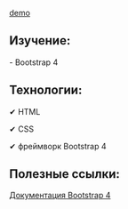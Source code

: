 <a href="https://anastasiyapozyomina.github.io/Landing-Page-Bootstrap/"> demo</a>
   
   <h2>Изучение:</h2>
   <p> -  Bootstrap 4</p>
   
   
   <h2>Технологии:</h2>
   <p>&#10004; HTML</p>
   <p>&#10004; CSS</p>
   <p>&#10004; фреймворк Bootstrap 4</p>
 
   
   
   <h2>Полезные ссылки:</h2>
  <p> <a href="https://bootstrap-4.ru/docs/4.5/getting-started/introduction/">Документация Bootstrap 4</a></p>